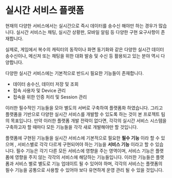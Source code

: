 실시간 서비스 플랫폼
======================
현재의 다양한 서비스에서는 실시간으로 즉시 데이터를 송수신 해야만 하는 경우가 많습니다. 실시간 서비스는 채팅, 실시간 상황판, 모바일 알림 등 다양한 구현 요구사항이 존재합니다.

실제로, 게임에서 복수의 캐릭터의 동작이나 화면 동기화와 같은 다양한 실시간 데이터 송수신이나, 메신져 또는 채팅을 위한 대화 발송 및 수신 등 활용되고 있는 분야 역시 다양합니다.

다양한 실시간 서비스에는 기본적으로 반드시 필요한 기능들이 존재합니다.
 - 데이터 송수신, 데이터 저장 및 조회
 - 접속 사용자 및 Device 관리
 - 접속을 위한 인증 처리 및 Session 관리
 
이러한 필수적인 기능들을 모아 별도의 서버로 구축하여 플랫폼화 하였습니다. 그리고 플랫폼을 기반으로 다양한 실시간 서비스를 개발할 수 있도록 하는 것이 본 프로젝트 팀의 목표입니다.
만약 이러한 플랫폼 개발 전략이 없다면, 각각의 실시간 서비스 시스템을 구축하고자 할 때마다 모든 기능들을 각각 새로 개발해야만 할 것입니다.

플랫폼에 구현된 기능들을 실시간 서비스에 기본적으로 필요한 **필수 기능** 이라 할 수 있으며 , 서비스별로 각각 다르게 구현되어야 하는 기능을 **서비스 기능** 이라고 할 수 있습니다.
필수 기능은 각기 다른 모든 서비스에 영향을 주는 영역이며, 서비스 기능은 플랫폼에 영향을 주지 않는 각각의 서비스에 해당하는 기능들입니다.
이러한 기능들은 플랫폼과 서비스 별로 별도로 기능 업데이트 될 수 있어야 하며, 각각의 서비스는 플랫폼의 필수 기능을 공통으로 사용할 수 있어야 보다 유연하게 운영 관리 될 수 있을 것입니다.
